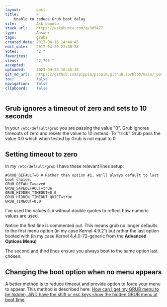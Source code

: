 ```yaml
---
layout:       post
title:        >
    Unable to reduce Grub boot delay
site:         Ask Ubuntu
stack_url:    https://askubuntu.com/q/905477
type:         Answer
tags:         grub2
created_date: 2017-04-16 14:44:45
edit_date:    2017-04-20 22:30:38
votes:        "2 "
favorites:    
views:        "2,793 "
accepted:     
uploaded:     2023-09-20 10:45:38
git_md_url:   https://github.com/pippim/pippim.github.io/blob/main/_posts/2017/2017-04-16-Unable-to-reduce-Grub-boot-delay.md
toc:          false
navigation:   false
clipboard:    false
---
```


## Grub ignores a timeout of zero and sets to 10 seconds

In your `/etc/default/grub` you are passing the value "0". Grub ignores timeouts of zero and resets the value to 10 instead. To "trick" Grub pass the value 0.0 which when tested by Grub is not equal to 0.

## Setting timeout to zero

In my `/etc/default/grub` I have these relevant lines setup:

``` 
#GRUB_DEFAULT=0 # Rather than option #1, we'll always default to last boot choice.
GRUB_DEFAULT=saved
GRUB_SAVEDEFAULT=true
GRUB_HIDDEN_TIMEOUT=0.0
GRUB_HIDDEN_TIMEOUT_QUIET=true
GRUB_TIMEOUT=0.0
```

I've used the values `0.0` without double quotes to reflect how numeric values are used.

Notice the first line is commented out. This means grub no longer defaults to the first menu option (in my case Kernel 4.9.21) but rather the last option booted with (in my case Kernel 4.4.0-72-generic from the **Advanced Options Menu**)

The second and third lines ensure you always boot to the same option last chosen.

## Changing the boot option when no menu appears

A better method is to reduce timeout and provide option to force your menu to appear. This method is described here: [How can I get my GRUB menu to be hidden, AND have the shift or esc keys show the hidden GRUB menu at boot time][1]


  [1]: https://askubuntu.com/questions/879881/how-can-i-get-my-grub-menu-to-be-hidden-and-have-the-shift-or-esc-keys-show-the/882268?noredirect=1#comment1424271_882268
